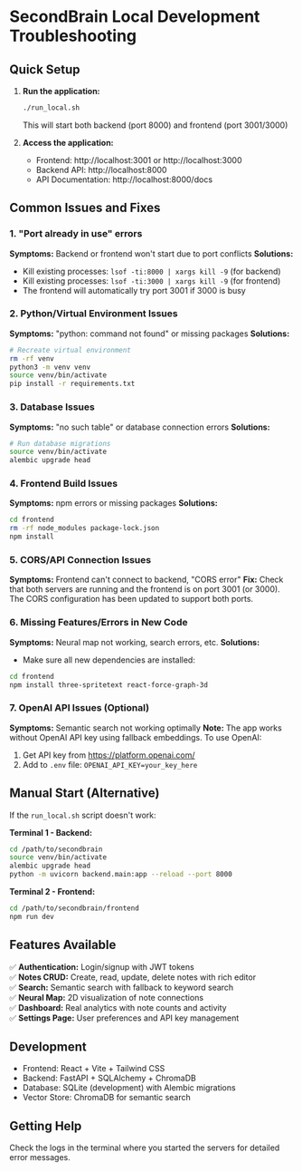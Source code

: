 # SecondBrain Local Development Troubleshooting

## Quick Setup

1. **Run the application:**
   ```bash
   ./run_local.sh
   ```
   This will start both backend (port 8000) and frontend (port 3001/3000)

2. **Access the application:**
   - Frontend: http://localhost:3001 or http://localhost:3000
   - Backend API: http://localhost:8000  
   - API Documentation: http://localhost:8000/docs

## Common Issues and Fixes

### 1. "Port already in use" errors
**Symptoms:** Backend or frontend won't start due to port conflicts
**Solutions:**
- Kill existing processes: `lsof -ti:8000 | xargs kill -9` (for backend)
- Kill existing processes: `lsof -ti:3000 | xargs kill -9` (for frontend)
- The frontend will automatically try port 3001 if 3000 is busy

### 2. Python/Virtual Environment Issues
**Symptoms:** "python: command not found" or missing packages
**Solutions:**
```bash
# Recreate virtual environment
rm -rf venv
python3 -m venv venv
source venv/bin/activate
pip install -r requirements.txt
```

### 3. Database Issues
**Symptoms:** "no such table" or database connection errors
**Solutions:**
```bash
# Run database migrations
source venv/bin/activate
alembic upgrade head
```

### 4. Frontend Build Issues
**Symptoms:** npm errors or missing packages
**Solutions:**
```bash
cd frontend
rm -rf node_modules package-lock.json
npm install
```

### 5. CORS/API Connection Issues
**Symptoms:** Frontend can't connect to backend, "CORS error"
**Fix:** Check that both servers are running and the frontend is on port 3001 (or 3000). The CORS configuration has been updated to support both ports.

### 6. Missing Features/Errors in New Code
**Symptoms:** Neural map not working, search errors, etc.
**Solutions:**
- Make sure all new dependencies are installed:
```bash
cd frontend
npm install three-spritetext react-force-graph-3d
```

### 7. OpenAI API Issues (Optional)
**Symptoms:** Semantic search not working optimally
**Note:** The app works without OpenAI API key using fallback embeddings. To use OpenAI:
1. Get API key from https://platform.openai.com/
2. Add to `.env` file: `OPENAI_API_KEY=your_key_here`

## Manual Start (Alternative)

If the `run_local.sh` script doesn't work:

**Terminal 1 - Backend:**
```bash
cd /path/to/secondbrain
source venv/bin/activate
alembic upgrade head
python -m uvicorn backend.main:app --reload --port 8000
```

**Terminal 2 - Frontend:**
```bash
cd /path/to/secondbrain/frontend
npm run dev
```

## Features Available

✅ **Authentication:** Login/signup with JWT tokens  
✅ **Notes CRUD:** Create, read, update, delete notes with rich editor  
✅ **Search:** Semantic search with fallback to keyword search  
✅ **Neural Map:** 2D visualization of note connections  
✅ **Dashboard:** Real analytics with note counts and activity  
✅ **Settings Page:** User preferences and API key management  

## Development

- Frontend: React + Vite + Tailwind CSS
- Backend: FastAPI + SQLAlchemy + ChromaDB  
- Database: SQLite (development) with Alembic migrations
- Vector Store: ChromaDB for semantic search

## Getting Help

Check the logs in the terminal where you started the servers for detailed error messages.